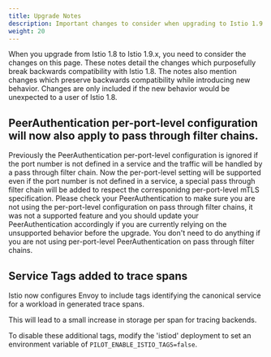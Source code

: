 ```yaml
---
title: Upgrade Notes
description: Important changes to consider when upgrading to Istio 1.9.0.
weight: 20
---
```


When you upgrade from Istio 1.8 to Istio 1.9.x, you need to consider the changes on this page.
These notes detail the changes which purposefully break backwards compatibility with Istio 1.8.
The notes also mention changes which preserve backwards compatibility while introducing new behavior.
Changes are only included if the new behavior would be unexpected to a user of Istio 1.8.

## PeerAuthentication per-port-level configuration will now also apply to pass through filter chains.
Previously the PeerAuthentication per-port-level configuration is ignored if the port number is not defined in a
service and the traffic will be handled by a pass through filter chain. Now the per-port-level setting will be
supported even if the port number is not defined in a service, a special pass through filter chain will be added
to respect the corresponidng per-port-level mTLS specification.
Please check your PeerAuthentication to make sure you are not using the per-port-level configuration on pass through
filter chains, it was not a supported feature and you should update your PeerAuthentication accordingly if you are
currently relying on the unsupported behavior before the upgrade.
You don't need to do anything if you are not using per-port-level PeerAuthentication on pass through filter chains.

## Service Tags added to trace spans
Istio now configures Envoy to include tags identifying the canonical service for a workload in generated trace spans.

This will lead to a small increase in storage per span for tracing backends.

To disable these additional tags, modify the 'istiod' deployment to set an environment variable of `PILOT_ENABLE_ISTIO_TAGS=false`.
